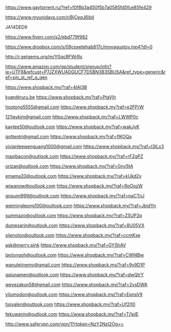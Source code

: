 
https://www.gaytorrent.ru/?ref=f0f8b3a450f5b7a0585fd5fce85fe429

https://www.myunidays.com/r/BjCeqJ6ibiI

JA14DED9

https://www.fiverr.com/s2/ebd779f982

https://www.dropbox.com/s/09cpxetehab817c/moyagustov.mp4?dl=0

http://r.getgems.org/m/Y0qcRFWrRs

https://www.amazon.com/gp/student/signup/info?ie=UTF8&refcust=P7JZXWUADQUCF7DSBN3B3SBUSA&ref_type=generic&ref=sm_st_ref_g_gen

https://www.shopback.my/?raf=4IAI3B

kyan@ruru.be
https://www.shopback.my?raf=PtaVjh

hootong5555@gmail.com
https://www.shopback.my?raf=e2FPrW

121jaykim@gmail.com
https://www.shopback.my?raf=LWWP0c

kaytee50@outlook.com
https://www.shopback.my?raf=wakJyK

gottentri@gmail.com
https://www.shopback.my?raf=flKOQa

vivianleewenguang1000@gmail.com
https://www.shopback.my/?raf=I3ILx3

maxibacon@outlook.com
https://www.shopback.my/?raf=rFZgPZ

orizan@outlook.com
https://www.shopback.my/?raf=Gnv5tA

emama20@outlook.com
https://www.shopback.my/?raf=kUkd2y

wiwanow@outlook.com
https://www.shopback.my/?raf=RoOozW

gosumi999@outlook.com
https://www.shopback.my/?raf=naCTnJ

weimingleong100@outlook.com
https://www.shopback.my/?raf=JbidYn

summazo@outlook.com
https://www.shopback.my/?raf=Z5UP2p

dumesarin@outlook.com
https://www.shopback.my/?raf=8U05VX

sijenolon@outlook.com
https://www.shopback.my/?raf=ccmKxe

ask@merry.pink
https://www.shopback.my/?raf=GYShAV

laytongoh@outlook.com
https://www.shopback.my/?raf=CWf4Bw

wanulejinemy@gmail.com
https://www.shopback.my/?raf=9y9D1P

gajunamen@outlook.com
https://www.shopback.my/?raf=dwQtrY

weyezakun58@gmail.com
https://www.shopback.my/?raf=2vsDWA

yilumodon@outlook.com
https://www.shopback.my/?raf=EpnsV9

tisiyalen@outlook.com
https://www.shopback.my/?raf=Uf2l10

fekuwanin@outlook.com
https://www.shopback.my/?raf=Ti1pIE

http://www.safervpn.com/vpn/1?rtoken=NzY2NzI2Og==
